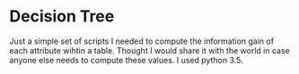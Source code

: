 # Decision Tree

Just a simple set of scripts I needed to compute the information gain of each attribute wihtin a table. Thought I would share it with the world in case anyone else needs to compute these values. I used python 3.5.

